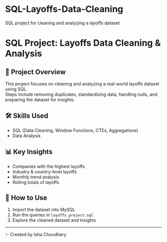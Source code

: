# SQL-Layoffs-Data-Cleaning
SQL project for cleaning and analyzing a layoffs dataset
# SQL Project: Layoffs Data Cleaning & Analysis

## 📌 Project Overview
This project focuses on cleaning and analyzing a real-world layoffs dataset using SQL.  
Steps include removing duplicates, standardizing data, handling nulls, and preparing the dataset for insights.

## 🛠️ Skills Used
- SQL (Data Cleaning, Window Functions, CTEs, Aggregations)
- Data Analysis

## 📊 Key Insights
- Companies with the highest layoffs
- Industry & country-level layoffs
- Monthly trend analysis
- Rolling totals of layoffs

## 🚀 How to Use
1. Import the dataset into MySQL
2. Run the queries in `layoffs_project.sql`
3. Explore the cleaned dataset and insights

---
✨ Created by Isha Choudhary
